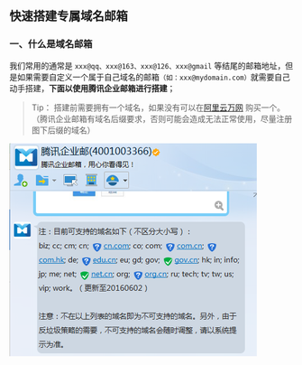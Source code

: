 ## 快速搭建专属域名邮箱



### 一、什么是域名邮箱

我们常用的通常是 `xxx@qq、xxx@163、xxx@126、xxx@gmail` 等结尾的邮箱地址，但是如果需要自定义一个属于自己域名的邮箱`（如：xxx@mydomain.com）`就需要自己动手搭建，**下面以使用腾讯企业邮箱进行搭建**；

> Tip： 搭建前需要拥有一个域名，如果没有可以在<a href=" https://wanwang.aliyun.com/ ">阿里云万网</a> 购买一个。（腾讯企业邮箱有域名后缀要求，否则可能会造成无法正常使用，尽量注册图下后缀的域名）

<img src="./imgs/domains.png"/>

